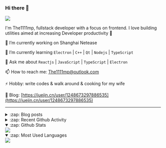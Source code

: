 ### Hi there 👋

![](https://komarev.com/ghpvc/?username=1111mp&color=green)

I'm The1111mp, fullstack developer with a focus on frontend. I love building utilities aimed at increasing Developer productivity 🙌

🔭 I’m currently working on Shanghai Netease

🌱 I’m currently learning `Electron` | `C++` | `Qt` | `Nodejs` | `TypeScript`

💬 Ask me about `Reactjs` | `JavaScript` | `TypeScript` | `Electron`

📫 How to reach me: <a href="mailto:The1111mp@outlook.com">The1111mp@outlook.com</a>

⚡ Hobby: write codes & walk around & cooking for my wife

📖 Blog: [https://juejin.cn/user/1248673297886535](https://juejin.cn/user/1248673297886535)

***

<details>
  <summary>:zap: Blog posts</summary>

  - [使用 nvm-desktop 轻松安装和管理多个 node 版本](https://juejin.cn/post/7267791228872179727)
  - [Electron 中集成 SQLite3 数据库的最佳实践](https://juejin.cn/post/7202807471881306172)
  - [从0开发IM，单聊群聊在线离线消息以及消息的已读未读功能](https://juejin.cn/post/7202583557751865401)
  - [Electron（网页）中实现接近微信消息发送体验的消息输入框及界面](https://juejin.cn/post/7252505446396575781)
  - [Qt中基于QWebEngineView和QWebChannel实现与web的交互](https://juejin.cn/post/7238423148555501629)
</details>

<details>
  <summary>:zap: Recent Github Activity</summary>

  <!--START_SECTION:activity-->
1. 🚀 Published release [v3.2.0](https://github.com/1111mp/nvm-desktop/releases/tag/v3.2.0) in [1111mp/nvm-desktop](https://github.com/1111mp/nvm-desktop)
2. 🚀 Published release [v3.2.0](https://github.com/1111mp/nvmd-command/releases/tag/v3.2.0) in [1111mp/nvmd-command](https://github.com/1111mp/nvmd-command)
3. 🎉 Merged PR [#7](https://github.com/1111mp/nvmd-command/pull/7) in [1111mp/nvmd-command](https://github.com/1111mp/nvmd-command)
4. 💪 Opened PR [#7](https://github.com/1111mp/nvmd-command/pull/7) in [1111mp/nvmd-command](https://github.com/1111mp/nvmd-command)
5. 🗣 Commented on [#66](https://github.com/1111mp/nvm-desktop/issues/66#issuecomment-1975051286) in [1111mp/nvm-desktop](https://github.com/1111mp/nvm-desktop)
6. 🎉 Merged PR [#65](https://github.com/1111mp/nvm-desktop/pull/65) in [1111mp/nvm-desktop](https://github.com/1111mp/nvm-desktop)
7. 🎉 Merged PR [#6](https://github.com/1111mp/nvmd-command/pull/6) in [1111mp/nvmd-command](https://github.com/1111mp/nvmd-command)
8. 💪 Opened PR [#6](https://github.com/1111mp/nvmd-command/pull/6) in [1111mp/nvmd-command](https://github.com/1111mp/nvmd-command)
9. 💪 Opened PR [#65](https://github.com/1111mp/nvm-desktop/pull/65) in [1111mp/nvm-desktop](https://github.com/1111mp/nvm-desktop)
10. 🗣 Commented on [#64](https://github.com/1111mp/nvm-desktop/issues/64#issuecomment-1966175512) in [1111mp/nvm-desktop](https://github.com/1111mp/nvm-desktop)
  <!--END_SECTION:activity-->
</details>

<details open>
  <summary>:zap: Github Stats</summary>

  <img align="center" src="https://github-readme-stats-sigma-five.vercel.app/api?username=1111mp&show_icons=true&hide_border=true&theme=gruvbox" />
</details>

<details open>
  <summary>:zap: Most Used Languages</summary>

  <img align="center" src="https://github-readme-stats-sigma-five.vercel.app/api/top-langs/?username=1111mp&layout=compact&show_icons=true&hide_border=true&theme=gruvbox" />
</details>


<!--
**1111mp/1111mp** is a ✨ _special_ ✨ repository because its `README.md` (this file) appears on your GitHub profile.

Here are some ideas to get you started:

- 🔭 I’m currently working on ...
- 🌱 I’m currently learning ...
- 👯 I’m looking to collaborate on ...
- 🤔 I’m looking for help with ...
- 💬 Ask me about ...
- 📫 How to reach me: ...
- 😄 Pronouns: ...
- ⚡ Fun fact: ...
-->
